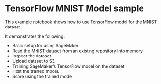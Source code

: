 # TensorFlow MNIST Model sample

This example notebook shows how to use TensorFlow model for the MNIST dataset.

It demonstrates the following:
* Basic setup for using SageMaker.
* Read the MNIST dataset from an existing repository into memory.
* Inspect the dataset.
* Upload dataset to S3.
* Training SageMaker's TensorFlow model on the dataset.
* Host the trained model.
* Score using the trained model.
